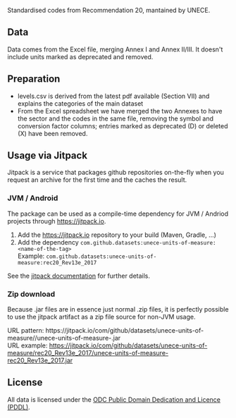 Standardised codes from Recommendation 20, mantained by UNECE.

## Data

Data comes from the Excel file, merging Annex I and Annex II/III. It doesn't include units marked as deprecated and removed.

## Preparation

* levels.csv is derived from the latest pdf available (Section VII) and explains the categories of the main dataset
* From the Excel spreadsheet we have merged the two Annexes to have the sector and the codes in the same file, removing the symbol and conversion factor columns; entries marked as deprecated (D) or deleted (X) have been removed.

## Usage via Jitpack
Jitpack is a service that packages github repositories on-the-fly when you request an archive for the first time and the caches the result.

### JVM / Android
The package can be used as a compile-time dependency for JVM / Andriod projects through https://jitpack.io. 
1. Add the https://jitpack.io repository to your build (Maven, Gradle, ...)
2. Add the dependency `com.github.datasets:unece-units-of-measure:<name-of-the-tag>` \
Example: `com.github.datasets:unece-units-of-measure:rec20_Rev13e_2017`

See the [jitpack documentation](https://jitpack.io/docs/) for further details.

### Zip download
Because .jar files are in essence just normal .zip files, it is perfectly possible to use the jitpack artifact as a zip file source for non-JVM usage. 

URL pattern: ht<span>tps:</span>//jitpack.io/com/github/datasets/unece-units-of-measure/<name-of-the-tag>/unece-units-of-measure-<name-of-the-tag>.jar \
URL example: https://jitpack.io/com/github/datasets/unece-units-of-measure/rec20_Rev13e_2017/unece-units-of-measure-rec20_Rev13e_2017.jar

## License

All data is licensed under the [ODC Public Domain Dedication and Licence (PDDL)](http://opendatacommons.org/licenses/pddl/1-0/).

